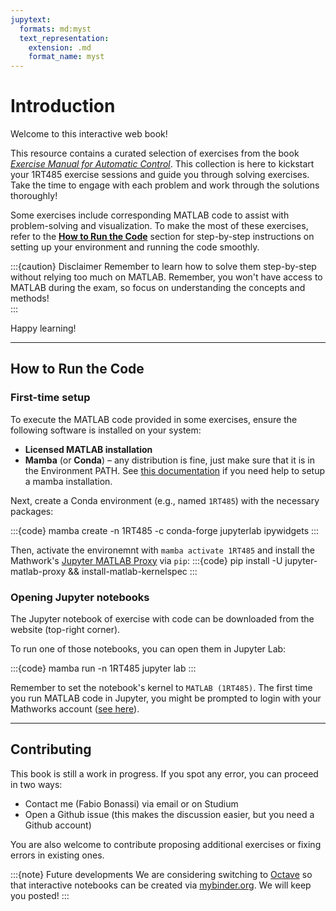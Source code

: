 ```yaml
---
jupytext:
  formats: md:myst
  text_representation:
    extension: .md
    format_name: myst
---
```


# Introduction

Welcome to this interactive web book!

This resource contains a curated selection of exercises from the book [*Exercise Manual for Automatic Control*](https://uppsala.instructure.com/courses/102131/files/7991063?module_item_id=1296223). 
This collection is here to kickstart your 1RT485 exercise sessions and guide you through solving exercises. 
Take the time to engage with each problem and work through the solutions thoroughly!

Some exercises include corresponding MATLAB code to assist with problem-solving and visualization. To make the most of these exercises, refer to the [**How to Run the Code**](#how-to-run-the-code) section for step-by-step instructions on setting up your environment and running the code smoothly.

:::{caution} Disclaimer
Remember to learn how to solve them step-by-step without relying too much on MATLAB. Remember, you won't have access to MATLAB during the exam, so focus on understanding the concepts and methods!  
:::

Happy learning!

---

## How to Run the Code

### First-time setup 

To execute the MATLAB code provided in some exercises, ensure the following software is installed on your system:

- **Licensed MATLAB installation**
- **Mamba** (or **Conda**) – any distribution is fine, just make sure that it is in the Environment PATH. See [this documentation](https://github.com/conda-forge/miniforge) if you need help to setup a mamba installation.

Next, create a Conda environment (e.g., named `1RT485`) with the necessary packages:

:::{code}
  mamba create -n 1RT485 -c conda-forge jupyterlab ipywidgets
:::

Then, activate the environemnt with `mamba activate 1RT485` and install the Mathwork's [Jupyter MATLAB Proxy](https://github.com/mathworks/jupyter-matlab-proxy) via `pip`:
:::{code}
  pip install -U jupyter-matlab-proxy && install-matlab-kernelspec
:::

### Opening Jupyter notebooks

The Jupyter notebook of exercise with code can be downloaded from the website (top-right corner).

To run one of those notebooks, you can open them in Jupyter Lab:

:::{code}
  mamba run -n 1RT485 jupyter lab
:::

Remember to set the notebook's kernel to `MATLAB (1RT485)`. The first time you run MATLAB code in Jupyter, you might be prompted to login with your Mathworks account ([see here](https://github.com/mathworks/jupyter-matlab-proxy?tab=readme-ov-file#notes)).

---

## Contributing

This book is still a work in progress. If you spot any error, you can proceed in two ways:
- Contact me (Fabio Bonassi) via email or on Studium
- Open a Github issue (this makes the discussion easier, but you need a Github account)

You are also welcome to contribute proposing additional exercises or fixing errors in existing ones.

:::{note} Future developments
  We are considering switching to [Octave](https://octave.org) so that interactive notebooks can be created via [mybinder.org](https://mybinder.org). We will keep you posted!
:::